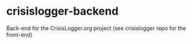 # crisislogger-backend
Back-end for the CrisisLogger.org project (see crisislogger repo for the front-end)
